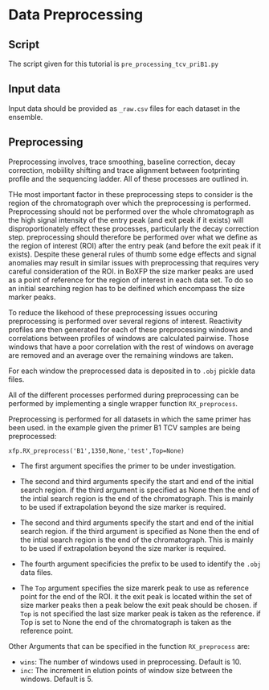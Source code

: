 # Data Preprocessing 

## Script

The script given for this tutorial is `pre_processing_tcv_priB1.py`

## Input data

Input data should be provided as `_raw.csv` files for each dataset in the ensemble. 

## Preprocessing

Preprocessing involves, trace smoothing, baseline correction, decay correction, mobiility shifting and trace alignment between footprinting profile and the sequencing ladder.
All of these processes are outlined in. 

THe most important factor in these preprocessing steps to consider is the region of the chromatograph over which the preprocessing is performed. Preprocessing should not be performed over the whole chromatograph as the high signal intensity of the entry peak (and exit peak if it exists) will disproportionately effect these processes, particularly the decay correction step. preprocessing should therefore be performed over what we define as the region of interest (ROI) after the entry peak (and before the exit peak if it exists). Despite these general rules of thumb some edge effects and signal anomalies may result in similar issues with preprocessing that requires very careful consideration of the ROI. in BoXFP the size marker peaks are used as a point of reference for the region of interest in each data set. To do so an initial searching region has to be deifined which encompass the size marker peaks. 


To reduce the likehood of these preprocessing issues occuring preprocessing is performed over several regions of interest. Reactivity profiles are then generated for each of these preprocessing windows and correlations between profiles of windows are calculated pairwise. Those windows that have a poor correlation with the rest of windows on average are removed and an average over the remaining windows are taken. 

For each window the preprocessed data is deposited in to `.obj` pickle data files. 

All of the different processes performed during preprocessing can be performed by implementing a single wrapper function `RX_preprocess`.

Preprocessing is performed for all datasets in which the same primer has been used. in the example given the primer B1 TCV samples are being preprocessed:

`xfp.RX_preprocess('B1',1350,None,'test',Top=None)`

+ The first argument specifies the primer to be under investigation. 

+ The second and third arguments specify the start and end of the initial search region. if the third argument is specified as None then the end of the intial search region is the end of the chromatograph. This is mainly to be used if extrapolation beyond the size marker is required. 

+ The second and third arguments specify the start and end of the initial search region. if the third argument is specified as None then the end of the intial search region is the end of the chromatograph. This is mainly to be used if extrapolation beyond the size marker is required. 

+ The fourth argument specificies the prefix to be used to identify the `.obj` data files. 

+ The `Top` argument specifies the size marerk peak to use as reference point for the end of the ROI. it the exit peak is located within the set of size marker peaks then a peak below the exit peak should be chosen. if `Top` is not specified the last size marker peak is taken as the reference. if Top is set to None the end of the chromatograph is taken as the reference point. 

Other Arguments that can be specified in the function `RX_preprocess` are:

+ `wins`: The number of windows used in preprocessing. Default is 10.
+ `inc`: The increment in elution points of window size between the windows. Default is 5. 







